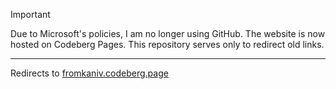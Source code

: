 > [!IMPORTANT]
> Due to Microsoft's policies, I am no longer using GitHub.
> The website is now hosted on Codeberg Pages. This repository serves only to redirect old links.

---

Redirects to [fromkaniv.codeberg.page](https://fromkaniv.codeberg.page/)

